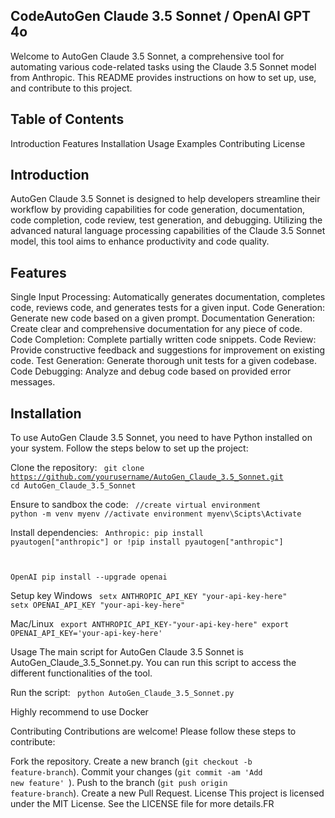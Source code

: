 ## CodeAutoGen Claude 3.5 Sonnet / OpenAI GPT 4o
Welcome to AutoGen Claude 3.5 Sonnet, a comprehensive tool for automating various code-related tasks using the Claude 3.5 Sonnet model from Anthropic. This README provides instructions on how to set up, use, and contribute to this project.

## Table of Contents

Introduction
Features
Installation
Usage
Examples
Contributing
License

## Introduction

AutoGen Claude 3.5 Sonnet is designed to help developers streamline their workflow by providing capabilities for code generation, documentation, code completion, code review, test generation, and debugging. Utilizing the advanced natural language processing capabilities of the Claude 3.5 Sonnet model, this tool aims to enhance productivity and code quality.

## Features
Single Input Processing: Automatically generates documentation, completes code, reviews code, and generates tests for a given input.
Code Generation: Generate new code based on a given prompt.
Documentation Generation: Create clear and comprehensive documentation for any piece of code.
Code Completion: Complete partially written code snippets.
Code Review: Provide constructive feedback and suggestions for improvement on existing code.
Test Generation: Generate thorough unit tests for a given codebase.
Code Debugging: Analyze and debug code based on provided error messages.

## Installation
To use AutoGen Claude 3.5 Sonnet, you need to have Python installed on your system. Follow the steps below to set up the project:



Clone the repository:
<code>
git clone https://github.com/yourusername/AutoGen_Claude_3.5_Sonnet.git
cd AutoGen_Claude_3.5_Sonnet
</code>

Ensure to sandbox the code: 
<code>
//create virtual environment
python -m venv myenv
//activate environment
myenv\Scipts\Activate
</code>

Install dependencies:
<code>
Anthropic:
pip install pyautogen["anthropic"]
or
!pip install pyautogen["anthropic"]

OpenAI
pip install --upgrade openai
</code>

Setup key
Windows
<code>
setx ANTHROPIC_API_KEY "your-api-key-here"
setx OPENAI_API_KEY "your-api-key-here"
</code>

Mac/Linux
<code>
export ANTHROPIC_API_KEY-"your-api-key-here"
export OPENAI_API_KEY='your-api-key-here'
</code>

Usage
The main script for AutoGen Claude 3.5 Sonnet is AutoGen_Claude_3.5_Sonnet.py. You can run this script to access the different functionalities of the tool.

Run the script:
<code>
python AutoGen_Claude_3.5_Sonnet.py
</code>

Highly recommend to use Docker


Contributing
Contributions are welcome! Please follow these steps to contribute:

Fork the repository.
Create a new branch (<code>git checkout -b feature-branch</code>).
Commit your changes (<code>git commit -am 'Add new feature' </code>).
Push to the branch (<code>git push origin feature-branch</code>).
Create a new Pull Request.
License
This project is licensed under the MIT License. See the LICENSE file for more details.FR
